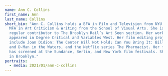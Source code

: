 ```yaml
---
name: Ann C. Collins
first_name: Ann
last_name: Collins
short_bio: "Ann C. Collins holds a BFA in Film and Television from NYU and an
  MFA in Art Criticism & Writing from the School of Visual Arts. She is a
  regular contributor to The Brooklyn Rail’s Art Seen section. Her work has also
  appeared in Degree Critical and Variables West. Her film editing projects
  include Joan Didion: The Center Will Not Hold; Can You Bring It: Bill T. Jones
  and D-Man in the Waters, and the Netflix series The Pharmacist. Her film work
  has screened at the Sundance, Berlin, and New York film festivals. She lives
  in Brooklyn."
portraits:
  - media: 2021/01/ann-c-collins
---
```


